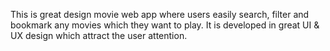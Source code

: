 This is great design movie web app where users easily search, filter and bookmark any movies which they want to play.
It is developed in great UI & UX design which attract the user attention.
